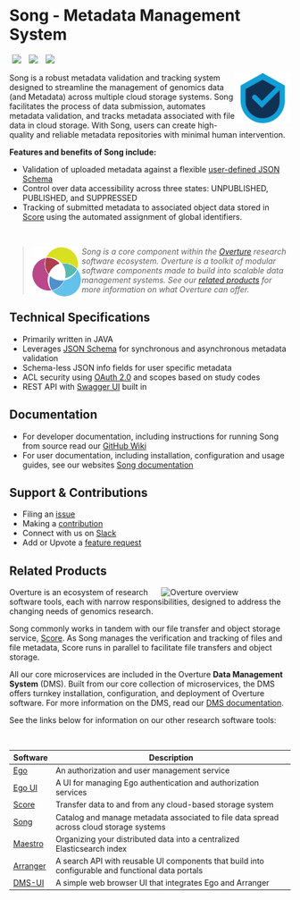 # Song - Metadata Management System

[<img hspace="5" src="https://img.shields.io/badge/chat-on--slack-blue?style=for-the-badge">](http://slack.overture.bio)
[<img hspace="5" src="https://img.shields.io/badge/License-gpl--v3.0-blue?style=for-the-badge">](https://github.com/overture-stack/song/blob/develop/LICENSE)
[<img hspace="5" src="https://img.shields.io/badge/Code%20of%20Conduct-2.1-blue?style=for-the-badge">](code_of_conduct.md)

<div>
<img align="right" width="100vw" src="icon-song.png" alt="song-logo"/>
</div>

Song is a robust metadata validation and tracking system designed to streamline the management of genomics data (and Metadata) across multiple cloud storage systems. Song facilitates the process of data submission, automates metadata validation, and tracks metadata associated with file data in cloud storage. With Song, users can create high-quality and reliable metadata repositories with minimal human intervention.

**Features and benefits of Song include:**

- Validation of uploaded metadata against a flexible [user-defined JSON Schema](https://www.overture.bio/documentation/song/user-guide/schema/)
- Control over data accessibility across three states: UNPUBLISHED, PUBLISHED, and SUPPRESSED
- Tracking of submitted metadata to associated object data stored in [Score](https://github.com/overture-stack/score) using the automated assignment of global identifiers.

<!--Blockqoute-->

</br>

> 
> <div>
> <img align="left" src="ov-logo.png" height="90"/>
> </div>
> 
> *Song is a core component within the [Overture](https://www.overture.bio/) research software ecosystem. Overture is a toolkit of modular software components made to build into scalable data management systems. See our [related products](#related-products) for more information on what Overture can offer.*
> 
> 

<!--Blockqoute-->

## Technical Specifications

- Primarily written in JAVA 
- Leverages [JSON Schema](https://json-schema.org/) for synchronous and asynchronous metadata validation
- Schema-less JSON info fields for user specific metadata
- ACL security using [OAuth 2.0](https://oauth.net/2/) and scopes based on study codes
- REST API with [Swagger UI](https://swagger.io/tools/swagger-ui/) built in

## Documentation

- For developer documentation, including instructions for running Song from source read our [GitHub Wiki](https://github.com/overture-stack/song/wiki)
- For user documentation, including installation, configuration and usage guides, see our websites [Song documentation](https://www.overture.bio/documentation/song/)


## Support & Contributions

- Filing an [issue](https://github.com/overture-stack/song/issues)
- Making a [contribution](CONTRIBUTING.md)
- Connect with us on [Slack](https://overture-bio.slack.com/)
- Add or Upvote a [feature request](https://github.com/overture-stack/song/issues?q=is%3Aopen+is%3Aissue+label%3Anew-feature+sort%3Areactions-%2B1-desc)

## Related Products 

<div>
  <img align="right" alt="Overture overview" src="https://www.overture.bio/static/124ca0fede460933c64fe4e50465b235/a6d66/system-diagram.png" width="45%" hspace="5">
</div>

Overture is an ecosystem of research software tools, each with narrow responsibilities, designed to address the changing needs of genomics research. 

Song commonly works in tandem with our file transfer and object storage service, [Score](https://github.com/overture-stack/score). As Song manages the verification and tracking of files and file metadata, Score runs in parallel to facilitate file transfers and object storage.

All our core microservices are included in the Overture **Data Management System** (DMS). Built from our core collection of microservices, the DMS offers turnkey installation, configuration, and deployment of Overture software. For more information on the DMS, read our [DMS documentation](https://www.overture.bio/documentation/dms/).

See the links below for information on our other research software tools:

</br>

|Software|Description|
|---|---|
|[Ego](https://www.overture.bio/products/ego/)|An authorization and user management service|
|[Ego UI](https://www.overture.bio/products/ego-ui/)|A UI for managing Ego authentication and authorization services|
|[Score](https://www.overture.bio/products/score/)| Transfer data to and from any cloud-based storage system|
|[Song](https://www.overture.bio/products/song/)|Catalog and manage metadata associated to file data spread across cloud storage systems|
|[Maestro](https://www.overture.bio/products/maestro/)|Organizing your distributed data into a centralized Elasticsearch index|
|[Arranger](https://www.overture.bio/products/arranger/)|A search API with reusable UI components that build into configurable and functional data portals|
|[DMS-UI](https://github.com/overture-stack/dms-ui)|A simple web browser UI that integrates Ego and Arranger|